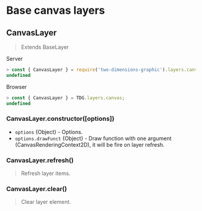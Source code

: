 # Base canvas layers



## CanvasLayer

> Extends BaseLayer

Server
```javascript
> const { CanvasLayer } = require('two-dimensions-graphic').layers.canvas;
undefined
```

Browser
```javascript
> const { CanvasLayer } = TDG.layers.canvas;
undefined
```


### CanvasLayer.constructor([options])
- `options` {Object} - Options.
- `options.drawFunct` {Object} - Draw function with one argument (CanvasRenderingContext2D), it will be fire on layer refresh.


### CanvasLayer.refresh()
> Refresh layer items.


### CanvasLayer.clear()
> Clear layer element.
